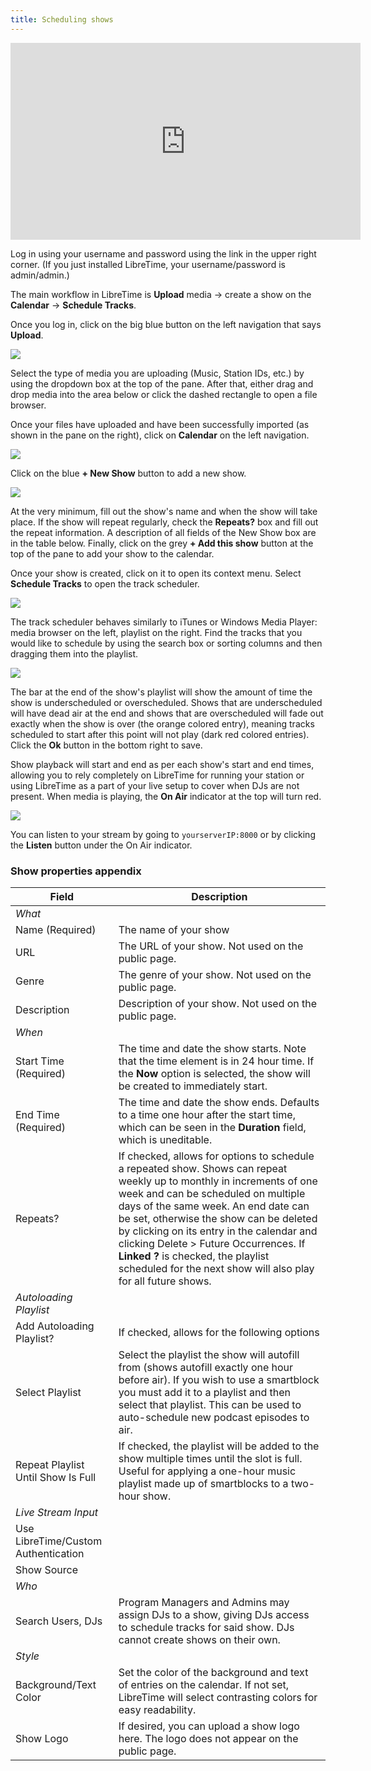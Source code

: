 ```yaml
---
title: Scheduling shows
---
```


<iframe width="560" height="315" src="https://www.youtube-nocookie.com/embed/TJtWUzAlP08" frameborder="0" allow="accelerometer; autoplay; encrypted-media; gyroscope; picture-in-picture" allowfullscreen></iframe>

Log in using your username and password using the link in the upper right corner. (If you just installed
LibreTime, your username/password is admin/admin.)

The main workflow in LibreTime is **Upload** media -> create a show on the **Calendar** -> **Schedule Tracks**.

Once you log in, click on the big blue button on the left navigation that says **Upload**.

![](./scheduling-shows-select_files.png)

Select the type of media you are uploading (Music, Station IDs, etc.) by using the dropdown box
at the top of the pane. After that, either drag and drop media into the area below or click the
dashed rectangle to open a file browser.

Once your files have uploaded and have been successfully imported (as shown in the pane on the right),
click on **Calendar** on the left navigation.

![](./scheduling-shows-screenshot558-add_show.png)

Click on the blue **+ New Show** button to add a new show.

![](./scheduling-shows-screenshot560-show_when.png)

At the very minimum, fill out the show's name and when the show will take place. If the show will repeat regularly,
check the **Repeats?** box and fill out the repeat information. A description of all fields of the New Show box
are in the table below. Finally, click on the grey **+ Add this show** button at the top
of the pane to add your show to the calendar.

Once your show is created, click on it to open its context menu. Select **Schedule Tracks** to open the track scheduler.

![](./scheduling-shows-screenshot561-add_show_content.png)

The track scheduler behaves similarly to iTunes or Windows Media Player: media browser on the left, playlist on the right.
Find the tracks that you would like to schedule by using the search box or sorting columns and then dragging them
into the playlist.

![](./scheduling-shows-screenshot562-drag_show_content.png)

The bar at the end of the show's playlist will show the amount of time the show is underscheduled or overscheduled.
Shows that are underscheduled will have dead air at the end and shows that are overscheduled
will fade out exactly when the show is over (the orange colored entry), meaning tracks scheduled to start
after this point will not play (dark red colored entries). Click the **Ok** button in the bottom right to save.

Show playback will start and end as per each show's start and end times, allowing you to rely completely on
LibreTime for running your station or using LibreTime as a part of your live setup to cover when DJs are not present.
When media is playing, the **On Air** indicator at the top will turn red.

![](./scheduling-shows-on-air-status.png)

You can listen to your stream by going to `yourserverIP:8000` or by clicking the **Listen** button under the On Air
indicator.

### Show properties appendix

| Field                               | Description                                                                                                                                                                                                                                                                                                                                                                                                                                |
| ----------------------------------- | ------------------------------------------------------------------------------------------------------------------------------------------------------------------------------------------------------------------------------------------------------------------------------------------------------------------------------------------------------------------------------------------------------------------------------------------ |
| _What_                              |                                                                                                                                                                                                                                                                                                                                                                                                                                            |
| Name (Required)                     | The name of your show                                                                                                                                                                                                                                                                                                                                                                                                                      |
| URL                                 | The URL of your show. Not used on the public page.                                                                                                                                                                                                                                                                                                                                                                                         |
| Genre                               | The genre of your show. Not used on the public page.                                                                                                                                                                                                                                                                                                                                                                                       |
| Description                         | Description of your show. Not used on the public page.                                                                                                                                                                                                                                                                                                                                                                                     |
| _When_                              |                                                                                                                                                                                                                                                                                                                                                                                                                                            |
| Start Time (Required)               | The time and date the show starts. Note that the time element is in 24 hour time. If the **Now** option is selected, the show will be created to immediately start.                                                                                                                                                                                                                                                                        |
| End Time (Required)                 | The time and date the show ends. Defaults to a time one hour after the start time, which can be seen in the **Duration** field, which is uneditable.                                                                                                                                                                                                                                                                                       |
| Repeats?                            | If checked, allows for options to schedule a repeated show. Shows can repeat weekly up to monthly in increments of one week and can be scheduled on multiple days of the same week. An end date can be set, otherwise the show can be deleted by clicking on its entry in the calendar and clicking Delete > Future Occurrences. If **Linked ?** is checked, the playlist scheduled for the next show will also play for all future shows. |
| _Autoloading Playlist_              |                                                                                                                                                                                                                                                                                                                                                                                                                                            |
| Add Autoloading Playlist?           | If checked, allows for the following options                                                                                                                                                                                                                                                                                                                                                                                               |
| Select Playlist                     | Select the playlist the show will autofill from (shows autofill exactly one hour before air). If you wish to use a smartblock you must add it to a playlist and then select that playlist. This can be used to auto-schedule new podcast episodes to air.                                                                                                                                                                                  |
| Repeat Playlist Until Show Is Full  | If checked, the playlist will be added to the show multiple times until the slot is full. Useful for applying a one-hour music playlist made up of smartblocks to a two-hour show.                                                                                                                                                                                                                                                         |
| _Live Stream Input_                 |                                                                                                                                                                                                                                                                                                                                                                                                                                            |
| Use LibreTime/Custom Authentication |                                                                                                                                                                                                                                                                                                                                                                                                                                            |
| Show Source                         |                                                                                                                                                                                                                                                                                                                                                                                                                                            |
| _Who_                               |                                                                                                                                                                                                                                                                                                                                                                                                                                            |
| Search Users, DJs                   | Program Managers and Admins may assign DJs to a show, giving DJs access to schedule tracks for said show. DJs cannot create shows on their own.                                                                                                                                                                                                                                                                                            |
| _Style_                             |                                                                                                                                                                                                                                                                                                                                                                                                                                            |
| Background/Text Color               | Set the color of the background and text of entries on the calendar. If not set, LibreTime will select contrasting colors for easy readability.                                                                                                                                                                                                                                                                                            |
| Show Logo                           | If desired, you can upload a show logo here. The logo does not appear on the public page.                                                                                                                                                                                                                                                                                                                                                  |
